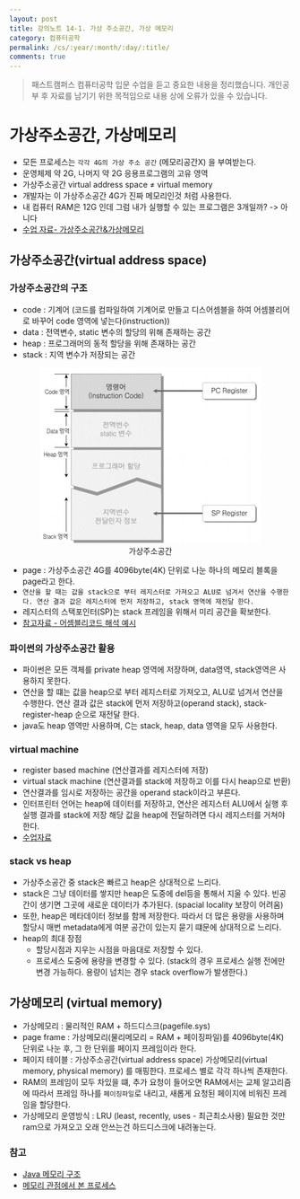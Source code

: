 ```yaml
---
layout: post
title: 강의노트 14-1. 가상 주소공간, 가상 메모리
category: 컴퓨터공학
permalink: /cs/:year/:month/:day/:title/
comments: true
---
```

> 패스트캠퍼스 컴퓨터공학 입문 수업을 듣고 중요한 내용을 정리했습니다. 개인공부 후 자료를 남기기 위한 목적임으로 내용 상에 오류가 있을 수 있습니다.

# 가상주소공간, 가상메모리
- 모든 프로세스는 `각각 4G의 가상 주소 공간` (메모리공간X) 을 부여받는다.
- 운영체제 약 2G, 나머지 약 2G 응용프로그램의 고유 영역
- 가상주소공간 virtual address space ≠ virtual memory
- 개발자는 이 가상주소공간 4G가 진짜 메모리인것 처럼 사용한다.
- 내 컴퓨터 RAM은 12G 인데 그럼 내가 실행할 수 있는 프로그램은 3개일까? -> 아니다
- [수업 자료- 가상주소공간&가상메모리](https://github.com/ythwork/ComputerScienceSchool/blob/master/lecture/memory/virtual_memory.pdf)

## 가상주소공간(virtual address space)
### 가상주소공간의 구조
- code : 기계어 (코드를 컴파일하여 기계어로 만들고 디스어셈블을 하여 어셈블리어로 바꾸어 code 영역에 넣는다(instruction))
- data : 전역변수, static 변수의 할당의 위해 존재하는 공간
- heap : 프로그래머의 동적 할당을 위해 존재하는 공간
- stack : 지역 변수가 저장되는 공간

<center>
 <figure>
 <img src="/assets/post-img/cs/virtual_address_space2.png" alt="views">
 <figcaption>가상주소공간</figcaption>
 </figure>
 </center>

- page : 가상주소공간 4G를 4096byte(4K) 단위로 나눈 하나의 메모리 블록을 page라고 한다.
- `연산을 할 때는 값을 stack으로 부터 레지스터로 가져오고 ALU로 넘겨서 연산을 수행한다. 연산 결과 값은 레지스터에 먼저 저장하고, stack 영역에 재전달 한다.`
- 레지스터의 스택포인터(SP)는 stack 프레임을 위해서 미리 공간을 확보한다.
- [참고자료 - 어셈블리코드 해석 예시](https://github.com/ythwork/ComputerScienceSchool/blob/master/lecture/memory/assembly_code.pdf)

### 파이썬의 가상주소공간 활용
- 파이썬은 모든 객체를 private heap 영역에 저장하며, data영역, stack영역은 사용하지 못한다.
- 연산을 할 떄는 값을 heap으로 부터 레지스터로 가져오고, ALU로 넘겨서 연산을 수행한다. 연산 결과 값은 stack에 먼저 저장하고(operand stack), stack-register-heap 순으로 재전달 한다.
- java도 heap 영역만 사용하며, C는 stack, heap, data 영역을 모두 사용한다.

### virtual machine
- register based machine (연산결과를 레지스터에 저장)
- virtual stack machine (연산결과를 stack에 저장하고 이를 다시 heap으로 반환)
- 연산결과를 임시로 저장하는 공간을 operand stack이라고 부른다.
- 인터프린터 언어는 heap에 데이터를 저장하고, 연산은 레지스터 ALU에서 실행 후 실행 결과를 stack에 저장 해당 값을 heap에 전달하려면 다시 레지스터를 거쳐야한다.
- [수업자료](https://github.com/ythwork/ComputerScienceSchool/blob/master/lecture/VM/vm.pdf)

### stack vs heap
- 가상주소공간 중 stack은 빠르고 heap은 상대적으로 느리다.
- stack은 그냥 데이터를 쌓지만 heap은 도중에 del등을 통해서 지울 수 있다. 빈공간이 생기면 그곳에 새로운 데이터가 추가된다. (spacial locality 보장이 어려움)
- 또한, heap은 메타데이터 정보를 함께 저장한다. 따라서 더 많은 용량을 사용하며 할당시 매번 metadata에게 여분 공간이 있는지 묻기 떄문에 상대적으로 느리다.
- heap의 최대 장점
  - 할당시점과 지우는 시점을 마음대로 저장할 수 있다.
  - 프로세스 도중에 용량을 변경할 수 있다. (stack의 경우 프로세스 실행 전에만 변경 가능하다. 용량이 넘치는 경우 stack overflow가 발생한다.)


## 가상메모리 (virtual memory)
- 가상메모리 : 물리적인 RAM +  하드디스크(pagefile.sys)
- page frame : 가상메모리(물리메모리 = RAM + 페이징파일)를 4096byte(4K) 단위로 나눈 후, 그 한 단위를 페이지 프레임이라 한다.
- 페이지 테이블 : 가상주소공간(virtual address space) 가상메모리(virtual memory, physical memory) 를 매핑한다. 프로세스 별로 각각 하나씩 존재한다.
- RAM의 프레임이 모두 차있을 떄, 추가 요청이 들어오면 RAM에서는 교체 알고리즘에 따라서 프레임 하나를 `페이징파일`로 내리고, 새롭게 요청된 페이지에 비워진 프레임을 할당한다.
- 가상메모리 운영방식 : LRU (least, recently, uses - 최근최소사용) 필요한 것만  ram으로 가져오고 오래 안쓰는건 하드디스크에 내려놓는다.


### 참고
- [Java 메모리 구조](http://cafe.naver.com/jjdev/227)
- [메모리 관점에서 본 프로세스](http://mooneegee.blogspot.kr/2015/01/os-process.html)
